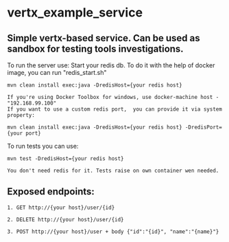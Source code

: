 # vertx_example_service

<h2>Simple vertx-based service. Can be used as sandbox for testing tools investigations.</h2>

To run the server use:
    Start your redis db.
    To do it with the help of docker image, you can run "redis_start.sh"
    
    mvn clean install exec:java -DredisHost={your redis host}
    
    If you're using Docker Toolbox for windows, use docker-machine host - "192.168.99.100"
    If you want to use a custom redis port,  you can provide it via system property:
    
    mvn clean install exec:java -DredisHost={your redis host} -DredisPort={your port}
    
To run tests you can use:

    mvn test -DredisHost={your redis host}

    You don't need redis for it. Tests raise on own container wen needed.

<h2>Exposed endpoints:</h2>
    
    1. GET http://{your host}/user/{id}
    
    2. DELETE http://{your host}/user/{id}
    
    3. POST http://{your host}/user + body {"id":"{id}", "name":"{name}"}
        
